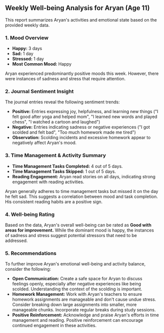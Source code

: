 ## Weekly Well-being Analysis for Aryan (Age 11)

This report summarizes Aryan's activities and emotional state based on the provided weekly data.

### 1. Mood Overview

*   **Happy:** 3 days
*   **Sad:** 1 day
*   **Stressed:** 1 day
*   **Most Common Mood:** Happy

Aryan experienced predominantly positive moods this week. However, there were instances of sadness and stress that require attention.

### 2. Journal Sentiment Insight

The journal entries reveal the following sentiment trends:

*   **Positive:** Entries expressing joy, helpfulness, and learning new things ("I felt good after yoga and helped mom", "I learned new words and played chess", "I watched a cartoon and laughed")
*   **Negative:** Entries indicating sadness or negative experiences ("I got scolded and felt bad", "Too much homework made me tired")
*   **Observation:** Scolding incidents and excessive homework appear to negatively affect Aryan's mood.

### 3. Time Management & Activity Summary

*   **Time Management Tasks Completed:** 4 out of 5 days.
*   **Time Management Tasks Skipped:** 1 out of 5 days.
*   **Reading Engagement:** Aryan read stories on all days, indicating strong engagement with reading activities.

Aryan generally adheres to time management tasks but missed it on the day he felt sad. This suggests a correlation between mood and task completion. His consistent reading habits are a positive sign.

### 4. Well-being Rating

Based on the data, Aryan's overall well-being can be rated as **Good with areas for improvement.** While the dominant mood is happy, the instances of sadness and stress suggest potential stressors that need to be addressed.

### 5. Recommendations

To further improve Aryan's emotional well-being and activity balance, consider the following:

*   **Open Communication:** Create a safe space for Aryan to discuss feelings openly, especially after negative experiences like being scolded. Understanding the context of the scolding is important.
*   **Homework Management:** Work with Aryan's teachers to ensure homework assignments are manageable and don't cause undue stress. Consider breaking down large assignments into smaller, more manageable chunks. Incorporate regular breaks during study sessions.
*   **Positive Reinforcement:** Acknowledge and praise Aryan's efforts in time management and reading. Positive reinforcement can encourage continued engagement in these activities.